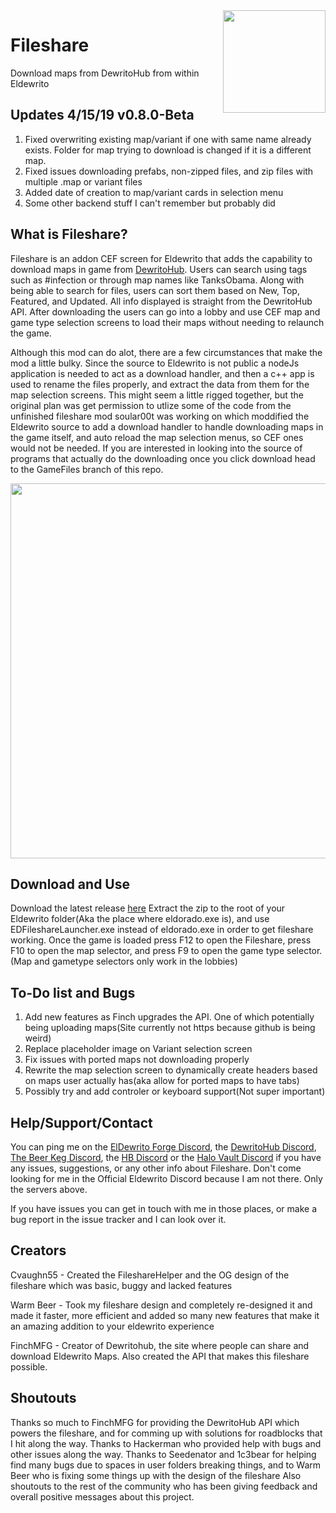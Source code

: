 

<img src="http://i.imgur.com/zTLu7Y5.png"  height="164" align="right"/>

# Fileshare
Download maps from DewritoHub from within Eldewrito

## Updates 4/15/19 v0.8.0-Beta
1. Fixed overwriting existing map/variant if one with same name already exists. Folder for map trying to download is changed if it is a different map.
2. Fixed issues downloading prefabs, non-zipped files, and zip files with multiple .map or variant files
3. Added date of creation to map/variant cards in selection menu
4. Some other backend stuff I can't remember but probably did

## What is Fileshare?
Fileshare is an addon CEF screen for Eldewrito that adds the capability to download maps in game from [DewritoHub](https://dewritohub.com). Users can search using tags such as #infection or through map names like TanksObama. Along with being able to search for files, users can sort them based on New, Top, Featured, and Updated. All info displayed is straight from the DewritoHub API.
After downloading the users can go into a lobby and use CEF map and game type selection screens to load their maps without needing to relaunch the game.

Although this mod can do alot, there are a few circumstances that make the mod a little bulky. Since the source to Eldewrito is not public a nodeJs application is needed to act as a download handler, and then a c++ app is used to rename the files properly, and extract the data from them for the map selection screens. This might seem a little rigged together, but the original plan was get permission to utlize some of the code from the unfinished fileshare mod  soular00t was working on which moddified the Eldewrito source to add a download handler to handle downloading maps in the game itself, and auto reload the map selection menus, so CEF ones would not be needed. If you are interested in looking into the source of programs that actually do the downloading once you click download head to the GameFiles branch of this repo.




<img src="http://i.imgur.com/wEF0rzM.jpg"  height="600" align="center"/>

## Download and Use
 Download the latest release [here](https://github.com/cvaughn55/fileshare/releases)
 Extract the zip to the root of your Eldewrito folder(Aka the place where eldorado.exe is), and use EDFileshareLauncher.exe instead of eldorado.exe in order to get fileshare working. Once the game is loaded press F12 to open the Fileshare, press F10 to open the map selector, and press F9 to open the game type selector.(Map and gametype selectors only work in the lobbies)

## To-Do list and Bugs
1. Add new features as Finch upgrades the API. One of which potentially being uploading maps(Site currently not https because github is being weird)
2. Replace placeholder image on Variant selection screen
3. Fix issues with ported maps not downloading properly
4. Rewrite the map selection screen to dynamically create headers based on maps user actually has(aka allow for ported maps to have tabs)
5. Possibly try and add controler or keyboard support(Not super important)




## Help/Support/Contact
You can ping me on the [ElDewrito Forge Discord](https://discord.gg/PnRePfv), the [DewritoHub Discord](https://discord.gg/gtqM3s5),  [The Beer Keg Discord](https://discord.gg/PJ4Wm4M), the [HB Discord](https://discord.gg/VzMX2Kq) or the [Halo Vault Discord](https://discord.gg/GycDpDj)  if you have any issues, suggestions, or any other info about Fileshare. Don't come looking for me in the Official Eldewrito Discord because I am not there. Only the servers above.


If you have issues you can get in touch with me in those places, or make a bug report in the issue tracker and I can look over it.

## Creators
Cvaughn55 - Created the FileshareHelper and the OG design of the fileshare which was basic, buggy and lacked features

Warm Beer - Took my fileshare design and completely re-designed it and made it faster, more efficient and added so many new features that make it an amazing addition to your eldewrito experience

FinchMFG - Creator of Dewritohub, the site where people can share and download Eldewrito Maps. Also created the API that makes this fileshare possible.

## Shoutouts
Thanks so much to FinchMFG for providing the DewritoHub API which powers the fileshare, and for comming up with solutions for roadblocks that I hit along the way. Thanks to Hackerman who provided help with bugs and other issues along the way. Thanks to Seedenator and 1c3bear for helping find many bugs due to spaces in user folders breaking things, and to Warm Beer who is fixing some things up with the design of the fileshare Also shoutouts to the rest of the community who has been giving feedback and overall positive messages about this project. 
